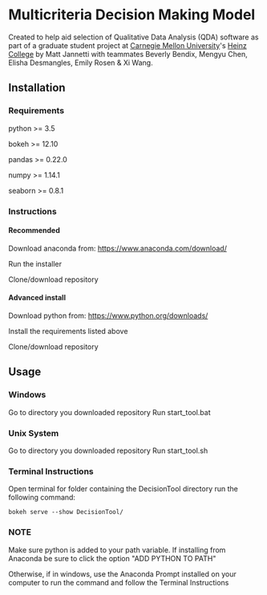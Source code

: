 # Multicriteria Decision Making Model

Created to help aid selection of Qualitative Data Analysis (QDA) software as part of a graduate student project at [Carnegie Mellon University](https://www.cmu.edu/)'s [Heinz College](https://www.heinz.cmu.edu/) by Matt Jannetti with teammates Beverly Bendix, Mengyu Chen, Elisha Desmangles, Emily Rosen & Xi Wang.


## Installation

### Requirements
   
python >= 3.5

bokeh >= 12.10

pandas >= 0.22.0

numpy >= 1.14.1

seaborn >= 0.8.1


### Instructions

#### Recommended

Download anaconda from: https://www.anaconda.com/download/

Run the installer

Clone/download repository

#### Advanced install

Download python from: https://www.python.org/downloads/

Install the requirements listed above

Clone/download repository

## Usage

### Windows

Go to directory you downloaded repository
Run start_tool.bat

### Unix System
Go to directory you downloaded repository
Run start_tool.sh


### Terminal Instructions

Open terminal for folder containing the DecisionTool directory
run the following command:
```
bokeh serve --show DecisionTool/
```

### NOTE

Make sure python is added to your path variable. If installing from Anaconda be sure to click the option "ADD PYTHON TO PATH"

Otherwise, if in windows, use the Anaconda Prompt installed on your computer to run the command and follow the Terminal Instructions
